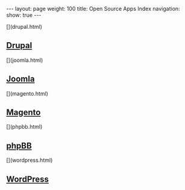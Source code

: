 --- layout: page weight: 100 title: Open Source Apps Index navigation:
show: true ---

<div class="row-fluid">
<div class="span4 well callout">
[<span class="pull-right framework-icon framework-icondrupal"></span>](drupal.html)

[Drupal](drupal.html)
---------------------

</div>
<div class="span4 well callout">
[<span class="pull-right framework-icon framework-iconjoomla"></span>](joomla.html)

[Joomla](joomla.html)
---------------------

</div>
<div class="span4 well callout">
[<span class="pull-right framework-icon framework-iconmagento"></span>](magento.html)

[Magento](magento.html)
-----------------------

</div>
</div>
<div class="row-fluid">
<div class="span4 well callout">
[<span class="pull-right framework-icon framework-iconphp"></span>](phpbb.html)

[phpBB](phpbb.html)
-------------------

</div>
<div class="span4 well callout">
[<span class="pull-right framework-icon framework-iconwordpress"></span>](wordpress.html)

[WordPress](wordpress.html)
---------------------------

</div>
</div>

